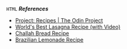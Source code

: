 `HTML`
***References***
* [Project: Recipes | The Odin Project](https://www.theodinproject.com/lessons/foundations-recipes)
* [World's Best Lasagna Recipe (with Video)](https://www.allrecipes.com/recipe/23600/worlds-best-lasagna/)
* [Challah Bread Recipe](https://www.allrecipes.com/recipe/6760/challah-i/)
* [Brazilian Lemonade Recipe](https://www.allrecipes.com/recipe/54083/brazilian-lemonade/)
